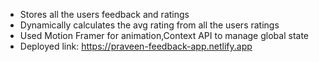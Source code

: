 * Stores all the users feedback and ratings
* Dynamically calculates the avg rating from all the users ratings
* Used Motion Framer for animation,Context API to manage global state
* Deployed link: https://praveen-feedback-app.netlify.app
